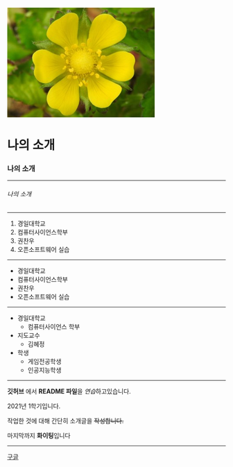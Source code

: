 ![예쁜꽃](./images/flower.jpg)



# 나의 소개

### 나의 소개
***
###### 나의 소개
***

1. 경일대학교
2. 컴퓨터사이언스학부
3. 권찬우
4. 오픈소프트웨어 실습

* * *

+ 경일대학교
+ 컴퓨터사이언스학부
+ 권찬우
+ 오픈소프트웨어 실습

- - -
* 경일대학교
  * 컴퓨터사이언스 학부
* 지도교수
  * 김혜정
* 학생
  * 게임전공학생
  * 인공지능학생
***


**깃허브** 에서 **README 파일**을 *연습*하고있습니다.

2021년 1학기입니다.

작업한 것에 대해 간단히 소개글을 ~~작성합니다.~~

마지막까지 **화이팅**입니다
***

[구글](http://www.gooe.com, "구글사이트에 연결합니다.")
